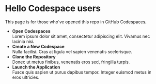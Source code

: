 # Hello Codespace users

This page is for those who've opened this repo in GitHub Codespaces.

  - **Open Codespaces**  
    Lorem ipsum dolor sit amet, consectetur adipiscing elit. Vivamus nec lacinia nisi.
  - **Create a New Codespace**  
    Nulla facilisi. Cras at ligula vel sapien venenatis scelerisque.
  - **Clone the Repository**  
    Donec ut metus finibus, venenatis eros sed, fringilla turpis.
  - **Launch the Application**  
    Fusce quis sapien ut purus dapibus tempor. Integer euismod metus in eros ultricies.
